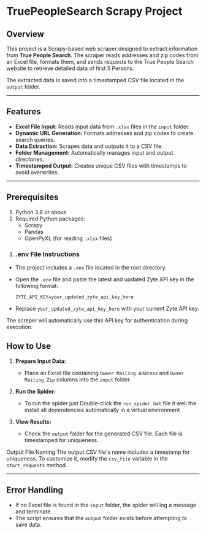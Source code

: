 # TruePeopleSearch Scrapy Project

## Overview
This project is a Scrapy-based web scraper designed to extract information from **True People Search**. The scraper reads addresses and zip codes from an Excel file, formats them, and sends requests to the True People Search website to retrieve detailed data of first 5 Persons.

The extracted data is saved into a timestamped CSV file located in the `output` folder.

---

## Features
- **Excel File Input:** Reads input data from `.xlsx` files in the `input` folder.
- **Dynamic URL Generation:** Formats addresses and zip codes to create search queries.
- **Data Extraction:** Scrapes data and outputs it to a CSV file.
- **Folder Management:** Automatically manages input and output directories.
- **Timestamped Output:** Creates unique CSV files with timestamps to avoid overwrites.

---


## Prerequisites

1. Python 3.8 or above
2. Required Python packages:
   - Scrapy
   - Pandas
   - OpenPyXL (for reading `.xlsx` files)
3. ### .env File Instructions  

- The project includes a `.env` file located in the root directory.  

- Open the `.env` file and paste the latest and updated Zyte API key in the following format:  
   ```dotenv  
   ZYTE_API_KEY=your_updated_zyte_api_key_here  
   ```  

- Replace `your_updated_zyte_api_key_here` with your current Zyte API key.  

The scraper will automatically use this API key for authentication during execution.




## How to Use

1. **Prepare Input Data:**
   - Place an Excel file containing `Owner Mailing Address` and `Owner Mailing Zip` columns into the `input` folder.

2. **Run the Spider:**
   - To run the spider just Double-click the `run_spider.bat` file it well the install all dependencies automatically in 
    a virtual environment 
     

3. **View Results:**
   - Check the `output` folder for the generated CSV file. Each file is timestamped for uniqueness.



Output File Naming
The output CSV file's name includes a timestamp for uniqueness. To customize it, modify the `csv_file` variable in the `start_requests` method.

---

## Error Handling
- If no Excel file is found in the `input` folder, the spider will log a message and terminate.
- The script ensures that the `output` folder exists before attempting to save data.
